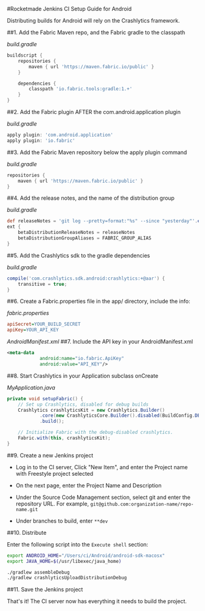 #Rocketmade Jenkins CI Setup Guide for Android

Distributing builds for Android will rely on the Crashlytics framework.

##1. Add the Fabric Maven repo, and the Fabric gradle to the classpath

_build.gradle_
```gradle
buildscript {
    repositories {
        maven { url 'https://maven.fabric.io/public' }
    }

    dependencies {
        classpath 'io.fabric.tools:gradle:1.+'
    }
}
```

##2. Add the Fabric plugin AFTER the com.android.application plugin

_build.gradle_
```gradle
apply plugin: 'com.android.application'
apply plugin: 'io.fabric'
```

##3. Add the Fabric Maven repository below the apply plugin command

_build.gradle_
```gradle
repositories {
    maven { url 'https://maven.fabric.io/public' }
}

```

##4. Add the release notes, and the name of the distribution group

_build.gradle_
```gradle
def releaseNotes = 'git log --pretty=format:"%s" --since "yesterday"'.execute([], project.rootDir).text.trim()
ext {
    betaDistributionReleaseNotes = releaseNotes
    betaDistributionGroupAliases = FABRIC_GROUP_ALIAS
}
```

##5. Add the Crashlytics sdk to the gradle dependencies

_build.gradle_
```gradle
compile('com.crashlytics.sdk.android:crashlytics:+@aar') {
    transitive = true;
}
```

##6. Create a Fabric.properties file in the app/ directory, include the info:

_fabric.properties_
```ini
apiSecret=YOUR_BUILD_SECRET
apiKey=YOUR_API_KEY
```

_AndroidManifest.xml_
##7. Include the API key in your AndroidManifest.xml

```xml
<meta-data
            android:name="io.fabric.ApiKey"
            android:value="API_KEY"/>

```

##8. Start Crashlytics in your Application subclass onCreate

_MyApplication.java_
```java
private void setupFabric() {
    // Set up Crashlytics, disabled for debug builds
    Crashlytics crashlyticsKit = new Crashlytics.Builder()
            .core(new CrashlyticsCore.Builder().disabled(BuildConfig.DEBUG).build())
            .build();

    // Initialize Fabric with the debug-disabled crashlytics.
    Fabric.with(this, crashlyticsKit);
}
```

##9. Create a new Jenkins project

* Log in to the CI server, Click "New Item", and enter the Project name with Freestyle project selected

* On the next page, enter the Project Name and Description

* Under the Source Code Management section, select git and enter the repository URL. For example, `git@github.com:organization-name/repo-name.git`

* Under branches to build, enter `**dev`

##10. Distribute

Enter the following script into the `Execute shell` section:

```bash
export ANDROID_HOME="/Users/ci/Android/android-sdk-macosx"
export JAVA_HOME=$(/usr/libexec/java_home)

./gradlew assembleDebug
./gradlew crashlyticsUploadDistributionDebug

```

##11. Save the Jenkins project

That's it! The CI server now has everything it needs to build the project.
